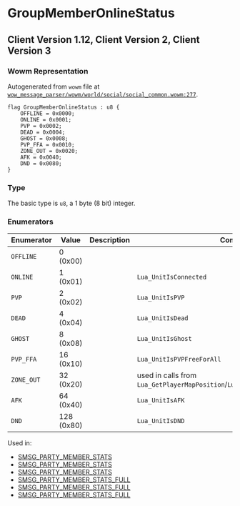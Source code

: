 # GroupMemberOnlineStatus

## Client Version 1.12, Client Version 2, Client Version 3

### Wowm Representation

Autogenerated from `wowm` file at [`wow_message_parser/wowm/world/social/social_common.wowm:277`](https://github.com/gtker/wow_messages/tree/main/wow_message_parser/wowm/world/social/social_common.wowm#L277).

```rust,ignore
flag GroupMemberOnlineStatus : u8 {
    OFFLINE = 0x0000;
    ONLINE = 0x0001;
    PVP = 0x0002;
    DEAD = 0x0004;
    GHOST = 0x0008;
    PVP_FFA = 0x0010;
    ZONE_OUT = 0x0020;
    AFK = 0x0040;
    DND = 0x0080;
}
```
### Type
The basic type is `u8`, a 1 byte (8 bit) integer.
### Enumerators
| Enumerator | Value  | Description | Comment |
| --------- | -------- | ----------- | ------- |
| `OFFLINE` | 0 (0x00) |  |  |
| `ONLINE` | 1 (0x01) |  | `Lua_UnitIsConnected` |
| `PVP` | 2 (0x02) |  | `Lua_UnitIsPVP` |
| `DEAD` | 4 (0x04) |  | `Lua_UnitIsDead` |
| `GHOST` | 8 (0x08) |  | `Lua_UnitIsGhost` |
| `PVP_FFA` | 16 (0x10) |  | `Lua_UnitIsPVPFreeForAll` |
| `ZONE_OUT` | 32 (0x20) |  | used in calls from `Lua_GetPlayerMapPosition`/`Lua_GetBattlefieldFlagPosition` |
| `AFK` | 64 (0x40) |  | `Lua_UnitIsAFK` |
| `DND` | 128 (0x80) |  | `Lua_UnitIsDND` |

Used in:
* [SMSG_PARTY_MEMBER_STATS](smsg_party_member_stats.md)
* [SMSG_PARTY_MEMBER_STATS](smsg_party_member_stats.md)
* [SMSG_PARTY_MEMBER_STATS](smsg_party_member_stats.md)
* [SMSG_PARTY_MEMBER_STATS_FULL](smsg_party_member_stats_full.md)
* [SMSG_PARTY_MEMBER_STATS_FULL](smsg_party_member_stats_full.md)
* [SMSG_PARTY_MEMBER_STATS_FULL](smsg_party_member_stats_full.md)

